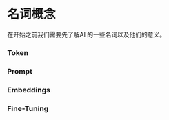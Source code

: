 # 名词概念

在开始之前我们需要先了解AI 的一些名词以及他们的意义。&#x20;



### Token



### Prompt



### Embeddings



### Fine-Tuning
